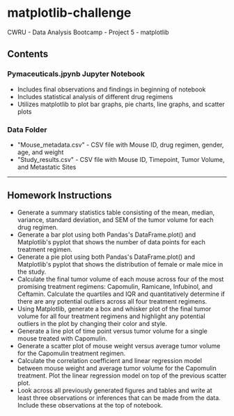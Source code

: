 # matplotlib-challenge
CWRU - Data Analysis Bootcamp - Project 5 - matplotlib

## Contents
### Pymaceuticals.jpynb Jupyter Notebook
* Includes final observations and findings in beginning of notebook
* Includes statistical analysis of different drug regimens
* Utilizes matplotlib to plot bar graphs, pie charts, line graphs, and scatter plots
### Data Folder
* "Mouse_metadata.csv" - CSV file with Mouse ID, drug regimen, gender, age, and weight
* "Study_results.csv" - CSV file with Mouse ID, Timepoint, Tumor Volume, and Metastatic Sites

-----------------------------
## Homework Instructions
* Generate a summary statistics table consisting of the mean, median, variance, standard deviation, and SEM of the tumor volume for each drug regimen.
* Generate a bar plot using both Pandas's DataFrame.plot() and Matplotlib's pyplot that shows the number of data points for each treatment regimen.
* Generate a pie plot using both Pandas's DataFrame.plot() and Matplotlib's pyplot that shows the distribution of female or male mice in the study.
* Calculate the final tumor volume of each mouse across four of the most promising treatment regimens: Capomulin, Ramicane, Infubinol, and Ceftamin. Calculate the quartiles and IQR and quantitatively determine if there are any potential outliers across all four treatment regimens.
* Using Matplotlib, generate a box and whisker plot of the final tumor volume for all four treatment regimens and highlight any potential outliers in the plot by changing their color and style.
* Generate a line plot of time point versus tumor volume for a single mouse treated with Capomulin.
* Generate a scatter plot of mouse weight versus average tumor volume for the Capomulin treatment regimen.
* Calculate the correlation coefficient and linear regression model between mouse weight and average tumor volume for the Capomulin treatment. Plot the linear regression model on top of the previous scatter plot.
* Look across all previously generated figures and tables and write at least three observations or inferences that can be made from the data. Include these observations at the top of notebook.
